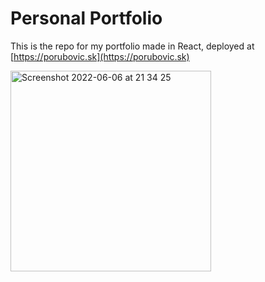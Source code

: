 # Personal Portfolio
This is the repo for my portfolio made in React, deployed at [https://porubovic.sk](https://porubovic.sk)

<img width="321" alt="Screenshot 2022-06-06 at 21 34 25" src="https://user-images.githubusercontent.com/13684252/172269476-7e09f73c-bcd0-44ad-80f7-bdf5d0423f7d.png">
